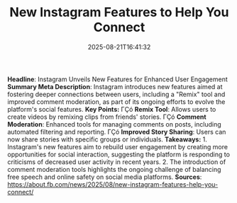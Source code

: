 ﻿---
title: "New Instagram Features to Help You Connect"
date: "2025-08-21T16:41:32"
category: "Markets"
summary: ""
slug: "new instagram features to help you connect"
source_urls:
  - "https://about.fb.com/news/2025/08/new-instagram-features-help-you-connect/"
seo:
  title: "New Instagram Features to Help You Connect | Hash n Hedge"
  description: ""
  keywords: ["news", "markets", "brief"]
---
**Headline**: Instagram Unveils New Features for Enhanced User Engagement  **Summary Meta Description**: Instagram introduces new features aimed at fostering deeper connections between users, including a "Remix" tool and improved comment moderation, as part of its ongoing efforts to evolve the platform's social features.  **Key Points:**  ΓÇó **Remix Tool**: Allows users to create videos by remixing clips from friends' stories. ΓÇó **Comment Moderation**: Enhanced tools for managing comments on posts, including automated filtering and reporting. ΓÇó **Improved Story Sharing**: Users can now share stories with specific groups or individuals.  **Takeaways:**  1. Instagram's new features aim to rebuild user engagement by creating more opportunities for social interaction, suggesting the platform is responding to criticisms of decreased user activity in recent years. 2. The introduction of comment moderation tools highlights the ongoing challenge of balancing free speech and online safety on social media platforms.  **Sources**:  https://about.fb.com/news/2025/08/new-instagram-features-help-you-connect/ 
